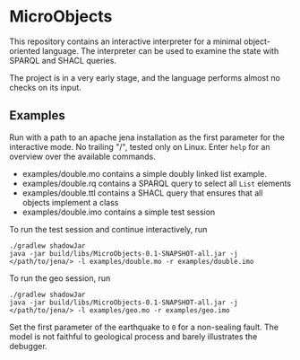  # MicroObjects 
 This repository contains an interactive interpreter for a minimal object-oriented language.
 The interpreter can be used to examine the state with SPARQL and SHACL queries.
 
 The project is in a very early stage, and the language performs almost no checks on its input.
 
 ## Examples
 Run with a path to an apache jena installation as the first parameter for the interactive mode.
 No trailing "/", tested only on Linux. Enter `help` for an overview over the available commands.
 
 * examples/double.mo contains a simple doubly linked list example.
 * examples/double.rq contains a SPARQL query to select all `List` elements
 * examples/double.ttl contains a SHACL query that ensures that all objects implement a class
 * examples/double.imo contains a simple test session
 
 To run the test session and continue interactively, run
 ```
./gradlew shadowJar
java -jar build/libs/MicroObjects-0.1-SNAPSHOT-all.jar -j </path/to/jena/> -l examples/double.mo -r examples/double.imo
```

To run the geo session, run
 ```
./gradlew shadowJar
java -jar build/libs/MicroObjects-0.1-SNAPSHOT-all.jar -j </path/to/jena/> -l examples/geo.mo -r examples/geo.imo
```

Set the first parameter of the earthquake to `0` for a non-sealing fault. The model is not faithful to geological process and barely illustrates the debugger.